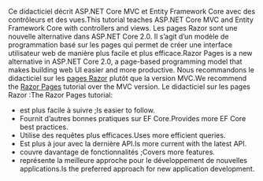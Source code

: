 <span data-ttu-id="db870-101">Ce didacticiel décrit ASP.NET Core MVC et Entity Framework Core avec des contrôleurs et des vues.</span><span class="sxs-lookup"><span data-stu-id="db870-101">This tutorial teaches ASP.NET Core MVC and Entity Framework Core with controllers and views.</span></span> <span data-ttu-id="db870-102">Les pages Razor sont une nouvelle alternative dans ASP.NET Core 2.0. Il s’agit d’un modèle de programmation basé sur les pages qui permet de créer une interface utilisateur web de manière plus facile et plus efficace.</span><span class="sxs-lookup"><span data-stu-id="db870-102">Razor Pages is a new alternative in ASP.NET Core 2.0, a page-based programming model that makes building web UI easier and more productive.</span></span> <span data-ttu-id="db870-103">Nous recommandons le didacticiel sur les [pages Razor](xref:data/ef-rp/intro) plutôt que la version MVC.</span><span class="sxs-lookup"><span data-stu-id="db870-103">We recommend the [Razor Pages](xref:data/ef-rp/intro) tutorial over the MVC version.</span></span> <span data-ttu-id="db870-104">Le didacticiel sur les pages Razor :</span><span class="sxs-lookup"><span data-stu-id="db870-104">The Razor Pages tutorial:</span></span>

* <span data-ttu-id="db870-105">est plus facile à suivre ;</span><span class="sxs-lookup"><span data-stu-id="db870-105">Is easier to follow.</span></span>
* <span data-ttu-id="db870-106">Fournit d’autres bonnes pratiques sur EF Core.</span><span class="sxs-lookup"><span data-stu-id="db870-106">Provides more EF Core best practices.</span></span>
* <span data-ttu-id="db870-107">Utilise des requêtes plus efficaces.</span><span class="sxs-lookup"><span data-stu-id="db870-107">Uses more efficient queries.</span></span>
* <span data-ttu-id="db870-108">Est plus à jour avec la dernière API.</span><span class="sxs-lookup"><span data-stu-id="db870-108">Is more current with the latest API.</span></span>
* <span data-ttu-id="db870-109">couvre davantage de fonctionnalités ;</span><span class="sxs-lookup"><span data-stu-id="db870-109">Covers more features.</span></span>
* <span data-ttu-id="db870-110">représente la meilleure approche pour le développement de nouvelles applications.</span><span class="sxs-lookup"><span data-stu-id="db870-110">Is the preferred approach for new application development.</span></span>
